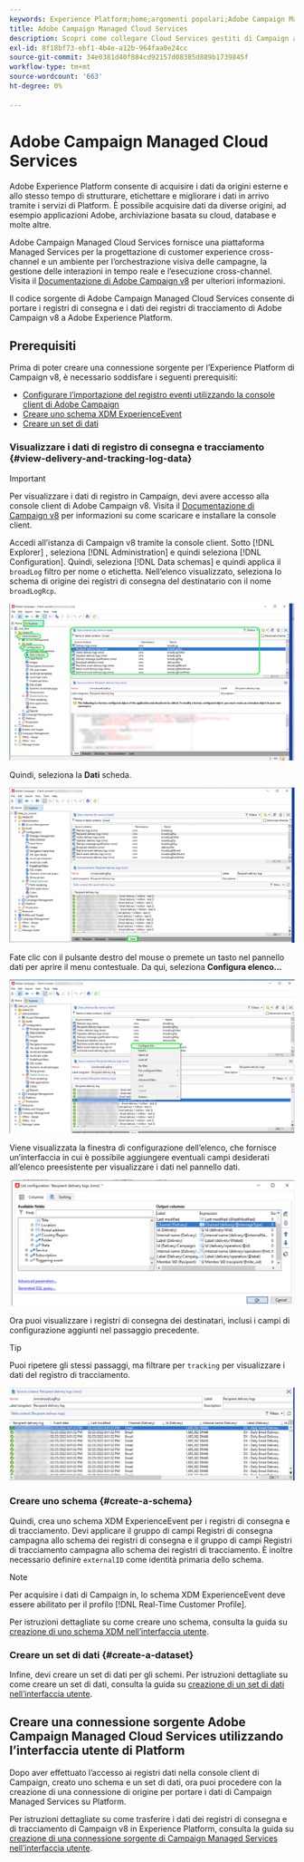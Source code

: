 ```yaml
---
keywords: Experience Platform;home;argomenti popolari;Adobe Campaign Managed Cloud Services;campagna;campaign managed services
title: Adobe Campaign Managed Cloud Services
description: Scopri come collegare Cloud Services gestiti di Campaign a Platform utilizzando l’interfaccia utente
exl-id: 8f18bf73-ebf1-4b4e-a12b-964faa0e24cc
source-git-commit: 34e0381d40f884cd92157d08385d889b1739845f
workflow-type: tm+mt
source-wordcount: '663'
ht-degree: 0%

---
```


# Adobe Campaign Managed Cloud Services

Adobe Experience Platform consente di acquisire i dati da origini esterne e allo stesso tempo di strutturare, etichettare e migliorare i dati in arrivo tramite i servizi di Platform. È possibile acquisire dati da diverse origini, ad esempio applicazioni Adobe, archiviazione basata su cloud, database e molte altre.

Adobe Campaign Managed Cloud Services fornisce una piattaforma Managed Services per la progettazione di customer experience cross-channel e un ambiente per l’orchestrazione visiva delle campagne, la gestione delle interazioni in tempo reale e l’esecuzione cross-channel. Visita il [Documentazione di Adobe Campaign v8](https://experienceleague.adobe.com/docs/campaign/campaign-v8/campaign-home.html?lang=en) per ulteriori informazioni.

Il codice sorgente di Adobe Campaign Managed Cloud Services consente di portare i registri di consegna e i dati dei registri di tracciamento di Adobe Campaign v8 a Adobe Experience Platform.

## Prerequisiti

Prima di poter creare una connessione sorgente per l’Experience Platform di Campaign v8, è necessario soddisfare i seguenti prerequisiti:

* [Configurare l’importazione del registro eventi utilizzando la console client di Adobe Campaign](#view-delivery-and-tracking-log-data)
* [Creare uno schema XDM ExperienceEvent](#create-a-schema)
* [Creare un set di dati](#create-a-dataset)

### Visualizzare i dati di registro di consegna e tracciamento {#view-delivery-and-tracking-log-data}

>[!IMPORTANT]
>
>Per visualizzare i dati di registro in Campaign, devi avere accesso alla console client di Adobe Campaign v8. Visita il [Documentazione di Campaign v8](https://experienceleague.adobe.com/docs/campaign/campaign-v8/deploy/connect.html?lang=en) per informazioni su come scaricare e installare la console client.

Accedi all’istanza di Campaign v8 tramite la console client. Sotto [!DNL Explorer] , seleziona [!DNL Administration] e quindi seleziona [!DNL Configuration]. Quindi, seleziona [!DNL Data schemas] e quindi applica il `broadLog` filtro per nome o etichetta. Nell’elenco visualizzato, seleziona lo schema di origine dei registri di consegna del destinatario con il nome `broadLogRcp`.

![La console client di Adobe Campaign v8 con la scheda Explorer selezionata, i nodi Administration, Configuration e Data schemas espansi e il filtro impostato su &quot;broad&quot; (Ampia).](./images/campaign/explorer.png)

Quindi, seleziona la **Dati** scheda.

![La console client di Adobe Campaign v8 con la scheda dati selezionata.](./images/campaign/data.png)

Fate clic con il pulsante destro del mouse o premete un tasto nel pannello dati per aprire il menu contestuale. Da qui, seleziona **Configura elenco...**

![Viene aperta la console client di Adobe Campaign v8 con il menu contestuale e l’opzione Configura elenco selezionata.](./images/campaign/configure.png)

Viene visualizzata la finestra di configurazione dell’elenco, che fornisce un’interfaccia in cui è possibile aggiungere eventuali campi desiderati all’elenco preesistente per visualizzare i dati nel pannello dati.

![Un elenco di configurazioni per i registri di consegna dei destinatari che possono essere aggiunte per la visualizzazione.](./images/campaign/list-configuration.png)

Ora puoi visualizzare i registri di consegna dei destinatari, inclusi i campi di configurazione aggiunti nel passaggio precedente.

>[!TIP]
>
>Puoi ripetere gli stessi passaggi, ma filtrare per `tracking` per visualizzare i dati del registro di tracciamento.

![Vengono visualizzati i registri di consegna del destinatario con le informazioni relative all’ultima modifica del nome, del canale di consegna, del nome di consegna interno e dell’etichetta.](./images/campaign/recipient-delivery-logs.png)

### Creare uno schema {#create-a-schema}

Quindi, crea uno schema XDM ExperienceEvent per i registri di consegna e di tracciamento. Devi applicare il gruppo di campi Registri di consegna campagna allo schema dei registri di consegna e il gruppo di campi Registri di tracciamento campagna allo schema dei registri di tracciamento. È inoltre necessario definire `externalID` come identità primaria dello schema.

>[!NOTE]
>
>Per acquisire i dati di Campaign in, lo schema XDM ExperienceEvent deve essere abilitato per il profilo [!DNL Real-Time Customer Profile].

Per istruzioni dettagliate su come creare uno schema, consulta la guida su [creazione di uno schema XDM nell’interfaccia utente](../../../xdm/tutorials/create-schema-ui.md).

### Creare un set di dati {#create-a-dataset}

Infine, devi creare un set di dati per gli schemi. Per istruzioni dettagliate su come creare un set di dati, consulta la guida su [creazione di un set di dati nell’interfaccia utente](../../../catalog/datasets/user-guide.md).

## Creare una connessione sorgente Adobe Campaign Managed Cloud Services utilizzando l’interfaccia utente di Platform

Dopo aver effettuato l’accesso ai registri dati nella console client di Campaign, creato uno schema e un set di dati, ora puoi procedere con la creazione di una connessione di origine per portare i dati di Campaign Managed Services su Platform.

Per istruzioni dettagliate su come trasferire i dati dei registri di consegna e di tracciamento di Campaign v8 in Experience Platform, consulta la guida su [creazione di una connessione sorgente di Campaign Managed Services nell’interfaccia utente](../../tutorials/ui/create/adobe-applications/campaign.md).

